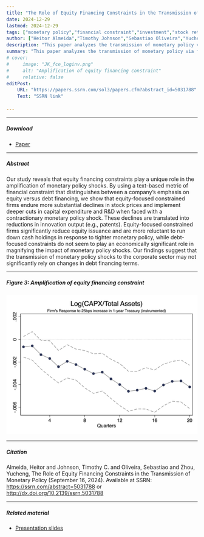```yaml
---
title: "The Role of Equity Financing Constraints in the Transmission of Monetary Policy" 
date: 2024-12-29
lastmod: 2024-12-29
tags: ["monetary policy","financial constraint","investment","stock return"]
author: ["Heitor Almeida","Timothy Johnson","Sebastiao Oliveira","Yucheng Zhou"]
description: "This paper analyzes the transmission of monetary policy via financing constraint in equity market to firm investment and stock returns." 
summary: "This paper analyzes the transmission of monetary policy via financing constraint in equity market to firm investment and stock returns." 
# cover:
#     image: "JK_fce_loginv.png"
#     alt: "Amplification of equity financing constraint"
#     relative: false
editPost:
    URL: "https://papers.ssrn.com/sol3/papers.cfm?abstract_id=5031788"
    Text: "SSRN link"

---
```


---

##### Download

+ [Paper](mpfc.pdf)

---

##### Abstract

Our study reveals that equity financing constraints play a unique role in the amplification of monetary policy shocks. By using a text-based metric of financial constraint that distinguishes between a company’s emphasis on equity versus debt financing, we show that equity-focused constrained firms endure more substantial declines in stock prices and implement deeper cuts in capital expenditure and R\&D when faced with a contractionary monetary policy shock. These declines are translated into reductions in innovation output (e.g., patents). Equity-focused constrained firms significantly reduce equity issuance and are more reluctant to run down cash holdings in response to tighter monetary policy, while debt-focused constraints do not seem to play an economically significant role in magnifying the impact of monetary policy shocks. Our findings suggest that the transmission of monetary policy shocks to the corporate sector may not significantly rely on changes in debt financing terms.

---

##### Figure 3: Amplification of equity financing constraint

![](JK_fce_loginv.png)

---

##### Citation

Almeida, Heitor and Johnson, Timothy C. and Oliveira, Sebastiao and Zhou, Yucheng, The Role of Equity Financing Constraints in the Transmission of Monetary Policy (September 16, 2024). Available at SSRN: https://ssrn.com/abstract=5031788 or http://dx.doi.org/10.2139/ssrn.5031788


---

##### Related material

+ [Presentation slides](uiuc_11-12-2024.pdf)
